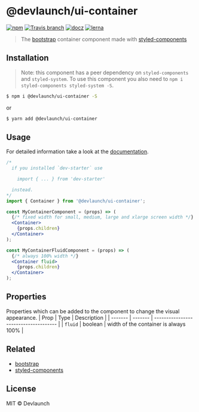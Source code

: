 # @devlaunch/ui-container

[![npm](https://img.shields.io/npm/v/@devlaunch/ui-container.svg?style=flat-square)](https://www.npmjs.com/package/@devlaunch/ui-container)
[![Travis branch](https://img.shields.io/travis/devlaunch/dev-starter/master.svg?style=flat-square)](https://travis-ci.org/devlaunch/dev-starter)
[![docz](https://img.shields.io/badge/docs%20with-docz-f1618c.svg?style=flat-square)](https://devlaunch.github.io/dev-starter) [![lerna](https://img.shields.io/badge/maintained%20with-lerna-cc00ff.svg?style=flat-square)](https://lernajs.io/)

> The [bootstrap](https://getbootstrap.com) container component made with [styled-components](https://styled-components.com)

## Installation

> Note: this component has a peer dependency on `styled-components` and `styled-system`. To use this component you also need to `npm i styled-components styled-system -S`.

```sh
$ npm i @devlaunch/ui-container -S
```

or

```sh
$ yarn add @devlaunch/ui-container
```

## Usage

For detailed information take a look at the [documentation](https://devlaunch.github.io/dev-starter).

```jsx
/*
  if you installed `dev-starter` use

    import { ... } from 'dev-starter'

  instead.
*/
import { Container } from '@devlaunch/ui-container';

const MyContainerComponent = (props) => (
  {/* fixed width for small, medium, large and xlarge screen width */}
  <Container>
    {props.children}
  </Container>
);

const MyContainerFluidComponent = (props) => (
  {/* always 100% width */}
  <Container fluid>
    {props.children}
  </Container>
);
```

## Properties

Properties which can be added to the component to change the visual appearance.
| Prop    | Type    | Description                           |
| ------- | ------- | ------------------------------------- |
| `fluid` | boolean | width of the container is always 100% |

## Related

- [bootstrap](https://getbootstrap.com)
- [styled-components](https://styled-components.com)

## License

MIT © Devlaunch
